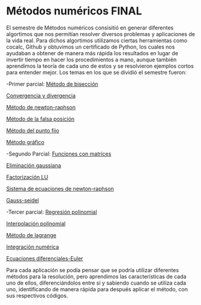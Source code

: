 # Métodos numéricos FINAL
El semestre de Métodos numéricos consisitió en generar diferentes algortimos que nos permitían resolver diversos problemas y aplicaciones de la vida real.
Para dichos algortimos utilizamos ciertas herramientas como cocalc, Github y obtuvimos un certificado de Python, los cuales nos ayudaban a obtener de manera más rápida los resultados en lugar de invertir tiempo en hacer los procedimientos a mano, aunque también aprendimos la teoría de cada uno de estos y se resolvieron ejemplos cortos para entender mejor. Los temas en los que se dividió el semestre fueron:

-Primer parcial: 
[Método de bisección](https://github.com/Dafnegomezn/MetodosnumericosFINAL/tree/master/Primer%20Parcial/Metodo%20de%20bisecci-n)

[Convergencia y divergencia](https://github.com/Dafnegomezn/MetodosnumericosFINAL/tree/master/Primer%20Parcial/Convergencia)

[Método de newton-raphson](https://github.com/Dafnegomezn/MetodosnumericosFINAL/tree/master/Primer%20Parcial/Metodo%20Newton-Raphson)

[Método de la falsa posición](https://github.com/Dafnegomezn/MetodosnumericosFINAL/tree/master/Primer%20Parcial/Metodo%20de%20la%20falsa%20posicion)

[Método del punto fijo](https://github.com/Dafnegomezn/MetodosnumericosFINAL/tree/master/Primer%20Parcial/Metodo%20de%20punto%20fijo)

[Método gráfico](https://github.com/Dafnegomezn/MetodosnumericosFINAL/tree/master/Primer%20Parcial/M-todo%20gr-fico)

-Segundo Parcial: 
[Funciones con matrices](https://github.com/Dafnegomezn/MetodosnumericosFINAL/tree/master/Segundo%20parcial/Funciones%20con%20matrices)

[Eliminación gaussiana](https://github.com/Dafnegomezn/MetodosnumericosFINAL/tree/master/Segundo%20parcial/Eliminacion%20Gaussiana)

[Factorización LU](https://github.com/Dafnegomezn/MetodosnumericosFINAL/tree/master/Segundo%20parcial/Factorizacion%20LU)

[Sistema de ecuaciones de newton-raphson](https://github.com/Dafnegomezn/MetodosnumericosFINAL/tree/master/Segundo%20parcial/Sist.%20Ecuaciones%20Newton-Raphson)

[Gauss-seidel](https://github.com/Dafnegomezn/MetodosnumericosFINAL/tree/master/Segundo%20parcial/Gauss-Seidel)

-Tercer parcial: 
[Regresión polinomial]()

[Interpolación polinomial]()

[Método de lagrange]()

[Integración numérica]()

[Ecuaciones diferenciales-Euler]()

Para cada aplicación se podía pensar que se podría utilizar diferentes métodos para la resolución, pero aprendimos las características de cada uno de ellos, diferenciándolos entre sí y sabiendo cuando se utiliza cada uno, identificando de manera rápida para después aplicar el método, con sus respectivos códigos. 


